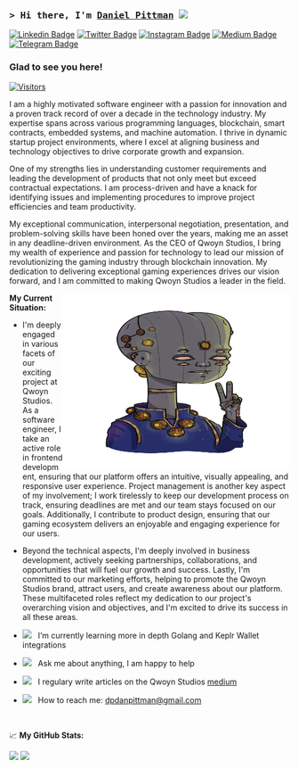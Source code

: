 ### <samp>&gt; Hi there, I'm <a href="https://gkassym.netlify.app" target="_blank">Daniel Pittman</a> <img src="https://media.giphy.com/media/hvRJCLFzcasrR4ia7z/giphy.gif" width="25"> </samp>

[![Linkedin Badge](https://img.shields.io/badge/-LinkedIn-0e76a8?style=flat-square&logo=Linkedin&logoColor=white)](https://linkedin.com/in/mrpittman1)
[![Twitter Badge](https://img.shields.io/badge/-Twitter-00acee?style=flat-square&logo=Twitter&logoColor=white)](https://twitter.com/dpdanpittman)
[![Instagram Badge](https://img.shields.io/badge/-Instagram-e4405f?style=flat-square&logo=Instagram&logoColor=white)](https://instagram.com/dp.__.dp/)
[![Medium Badge](https://img.shields.io/badge/medium-%2312100E.svg?&style=for-square&logo=medium&logoColor=white)](https://medium.com/@danpittman_41978/)
[![Telegram Badge](https://img.shields.io/badge/-Telegram-0088cc?style=flat-square&logo=Telegram&logoColor=white)](https://t.me/Qwoyn)

### Glad to see you here! &nbsp; 
[![Visitors](https://api.visitorbadge.io/api/visitors?path=https%3A%2F%2Fgithub.com%2Fdpdanpittman&label=VISITORS&countColor=%23263759)](https://visitorbadge.io/status?path=https%3A%2F%2Fgithub.com%2Fdpdanpittman)

I am a highly motivated software engineer with a passion for innovation and a proven track record of over a decade in the technology industry. My expertise spans across various programming languages, blockchain, smart contracts, embedded systems, and machine automation. I thrive in dynamic startup project environments, where I excel at aligning business and technology objectives to drive corporate growth and expansion.

One of my strengths lies in understanding customer requirements and leading the development of products that not only meet but exceed contractual expectations. I am process-driven and have a knack for identifying issues and implementing procedures to improve project efficiencies and team productivity.

My exceptional communication, interpersonal negotiation, presentation, and problem-solving skills have been honed over the years, making me an asset in any deadline-driven environment. As the CEO of Qwoyn Studios, I bring my wealth of experience and passion for technology to lead our mission of revolutionizing the gaming industry through blockchain innovation. My dedication to delivering exceptional gaming experiences drives our vision forward, and I am committed to making Qwoyn Studios a leader in the field.

<img align="right" alt="QWOYN VEDIC" src="https://raw.githubusercontent.com/dpdanpittman/dpdanpittman/main/img/QWOYN_ALIEN_Scientist_Vedic.png" width="408" height="318" />


**My Current Situation:**

- I'm deeply engaged in various facets of our exciting project at Qwoyn Studios. As a software engineer, I take an active role in frontend development, ensuring that our platform offers an intuitive, visually appealing, and responsive user experience. Project management is another key aspect of my involvement; I work tirelessly to keep our development process on track, ensuring deadlines are met and our team stays focused on our goals. Additionally, I contribute to product design, ensuring that our gaming ecosystem delivers an enjoyable and engaging experience for our users.
- Beyond the technical aspects, I'm deeply involved in business development, actively seeking partnerships, collaborations, and opportunities that will fuel our growth and success. Lastly, I'm committed to our marketing efforts, helping to promote the Qwoyn Studios brand, attract users, and create awareness about our platform. These multifaceted roles reflect my dedication to our project's overarching vision and objectives, and I'm excited to drive its success in all these areas.

- <img src="https://github.com/Gapur/Gapur/blob/main/assets/lightning.gif?raw=true" width="21" />&nbsp;&nbsp; I’m currently learning more in depth Golang and Keplr Wallet integrations
- <img src="https://github.com/Gapur/Gapur/blob/main/assets/message.gif?raw=true" width="21" />&nbsp;&nbsp; Ask me about anything, I am happy to help
- <img src="https://github.com/Gapur/Gapur/blob/main/assets/laptop.gif?raw=true" width="21" />&nbsp;&nbsp; I regulary write articles on the Qwoyn Studios [medium](https://medium.com/@QwoynStudio)
- <img src="https://github.com/Gapur/Gapur/blob/main/assets/letterbox.gif?raw=true" width="21" />&nbsp;&nbsp; How to reach me: dpdanpittman@gmail.com

</br>

📈 **My GitHub Stats:**

<p>
  <img height="180em" src="https://github-readme-stats.vercel.app/api?username=dpdanpittman&show_icons=true&hide_border=true&&count_private=true&include_all_commits=true" />
  <img height="180em" src="https://github-readme-stats.vercel.app/api/top-langs/?username=dpdanpittman&exclude_repo=KNN-Image-Classification&show_icons=true&hide_border=true&layout=compact&langs_count=8"/>
</p>



